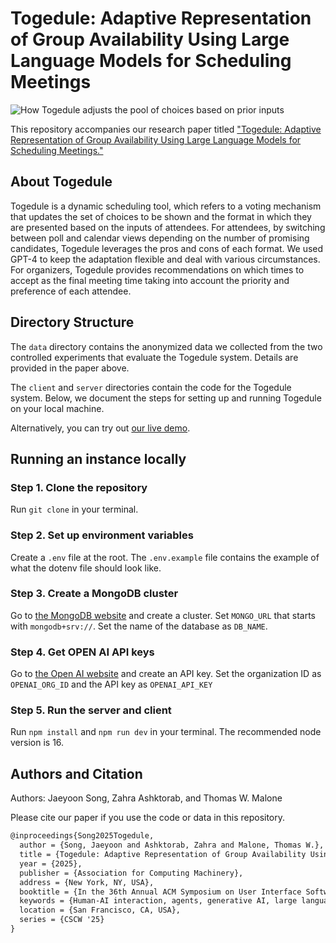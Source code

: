 # Togedule: Adaptive Representation of Group Availability Using Large Language Models for Scheduling Meetings

![How Togedule adjusts the pool of choices based on prior inputs](https://github.com/jyoonsong/togedule/assets/17509651/13515d7e-24ca-4079-8a6e-94fb2a08281f)

This repository accompanies our research paper titled ["Togedule: Adaptive Representation of Group Availability Using Large Language Models for Scheduling Meetings."]()

## About Togedule

Togedule is a dynamic scheduling tool, which refers to a voting mechanism that updates the set of choices to be shown and the format in which they are presented based on the inputs of attendees. For attendees, by switching between poll and calendar views depending on the number of promising candidates, Togedule leverages the pros and cons of each format. We used GPT-4 to keep the adaptation flexible and deal with various circumstances. For organizers, Togedule provides recommendations on which times to accept as the final meeting time taking into account the priority and preference of each attendee.

## Directory Structure

The `data` directory contains the anonymized data we collected from the two controlled experiments that evaluate the Togedule system.
Details are provided in the paper above.

The `client` and `server` directories contain the code for the Togedule system.
Below, we document the steps for setting up and running Togedule on your local machine.

Alternatively, you can try out [our live demo](https://togedule.vercel.app).

## Running an instance locally

### Step 1. Clone the repository

Run `git clone` in your terminal.

### Step 2. Set up environment variables

Create a `.env` file at the root. The `.env.example` file contains the example of what the dotenv file should look like.

### Step 3. Create a MongoDB cluster

Go to [the MongoDB website](https://mongodb.com/) and create a cluster.
Set `MONGO_URL` that starts with `mongodb+srv://`. Set the name of the database as `DB_NAME`.

### Step 4. Get OPEN AI API keys

Go to [the Open AI website](https://platform.openai.com/api-keys) and create an API key.
Set the organization ID as `OPENAI_ORG_ID` and the API key as `OPENAI_API_KEY`

### Step 5. Run the server and client

Run `npm install` and `npm run dev` in your terminal. The recommended node version is 16.

## Authors and Citation

Authors: Jaeyoon Song, Zahra Ashktorab, and Thomas W. Malone

Please cite our paper if you use the code or data in this repository.

```latex
@inproceedings{Song2025Togedule,
  author = {Song, Jaeyoon and Ashktorab, Zahra and Malone, Thomas W.},
  title = {Togedule: Adaptive Representation of Group Availability Using Large Language Models for Scheduling Meetings},
  year = {2025},
  publisher = {Association for Computing Machinery},
  address = {New York, NY, USA},
  booktitle = {In the 36th Annual ACM Symposium on User Interface Software and Technology (UIST '23)},
  keywords = {Human-AI interaction, agents, generative AI, large language models},
  location = {San Francisco, CA, USA},
  series = {CSCW '25}
}
```
